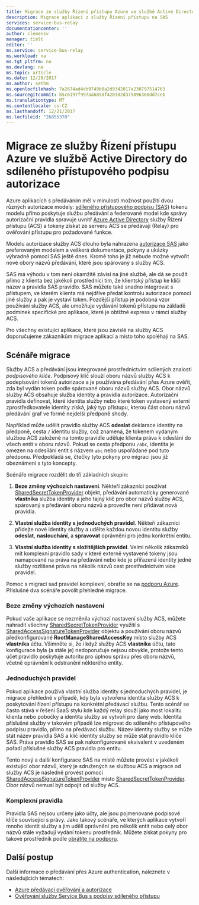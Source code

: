 ```yaml
---
title: Migrace ze služby Řízení přístupu Azure ve službě Active Directory do sdíleného přístupového podpisu autorizace | Microsoft Docs
description: Migrace aplikací z služby Řízení přístupu na SAS
services: service-bus-relay
documentationcenter: ''
author: clemensv
manager: timlt
editor: ''
ms.service: service-bus-relay
ms.workload: na
ms.tgt_pltfrm: na
ms.devlang: na
ms.topic: article
ms.date: 12/20/2017
ms.author: sethm
ms.openlocfilehash: 7a2674ad4db9749b0a2d9342017a230797514763
ms.sourcegitcommit: b5c6197f997aa6858f420302d375896360dd7ceb
ms.translationtype: MT
ms.contentlocale: cs-CZ
ms.lasthandoff: 12/21/2017
ms.locfileid: "26855378"
---
```

# <a name="migrate-from-azure-active-directory-access-control-service-to-shared-access-signature-authorization"></a>Migrace ze služby Řízení přístupu Azure ve službě Active Directory do sdíleného přístupového podpisu autorizace

Azure aplikacích s předáváním měl v minulosti možnost použití dvou různých autorizace modely: [sdíleného přístupového podpisu (SAS)](../service-bus-messaging/service-bus-sas.md) tokenu modelu přímo poskytuje službu předávání a federované model kde správy autorizační pravidla spravuje uvnitř [Azure Active Directory](/azure/active-directory/) služby Řízení přístupu (ACS) a tokeny získat ze serveru ACS se předávají (Relay) pro ověřování přístupu pro požadované funkce.

Modelu autorizace služby ACS dlouho byla nahrazena [autorizace SAS](../service-bus-messaging/service-bus-authentication-and-authorization.md) jako preferovaným modelem a veškerá dokumentace, pokyny a ukázky výhradně pomocí SAS ještě dnes. Kromě toho je již nebude možné vytvořit nové obory názvů předávání, které jsou spárovaný s služby ACS.

SAS má výhodu v tom není okamžitě závisí na jiné službě, ale dá se použít přímo z klienta bez jakékoli prostředníci tím, že klientský přístup ke klíči název a pravidla SAS pravidlo. SAS můžete také snadno integrovat s přístupem, ve kterém klienta má nejdříve předat kontrolu autorizace pomocí jiné služby a pak je vystaví token. Pozdější přístup je podobná vzor používání služby ACS, ale umožňuje vydávání tokenů přístupu na základě podmínek specifické pro aplikace, které je obtížné express v rámci služby ACS.

Pro všechny existující aplikace, které jsou závislé na služby ACS doporučujeme zákazníkům migrace aplikací a místo toho spoléhají na SAS.

## <a name="migration-scenarios"></a>Scénáře migrace

Služby ACS a předávání jsou integrované prostřednictvím sdílených znalosti *podpisového klíče*. Podpisový klíč slouží oboru názvů služby ACS k podepisování tokenů autorizace a je používána předávání přes Azure ověřit, zda byl vydán token podle spárované oboru názvů služby ACS. Obor názvů služby ACS obsahuje služba identity a pravidla autorizace. Autorizační pravidla definovat, které identita služby nebo které token vystavený externí zprostředkovatele identity získá, jaký typ přístupu, kterou část oboru názvů předávání graf ve formě nejdelší předponě shody.

Například může udělit pravidlo služby ACS **odeslat** deklarace identity na předponě, cesta `/` identitu služby, což znamená, že tokenem vydaným službou ACS založené na tomto pravidle uděluje klienta práva k odeslání do všech entit v oboru názvů. Pokud se cesta předponu `/abc`, identita je omezen na odesílání entit s názvem `abc` nebo uspořádané pod tuto předponu. Předpokládá se, čtečky tyto pokyny pro migraci jsou již obeznámeni s tyto koncepty.

Scénáře migrace rozdělit do tří základních skupin:

1.  **Beze změny výchozích nastavení**. Někteří zákazníci používat [SharedSecretTokenProvider](/dotnet/api/microsoft.servicebus.sharedsecrettokenprovider) objekt, předávání automaticky generované **vlastníka** služba identity a jeho tajný klíč pro obor názvů služby ACS, spárovaný s předávání oboru názvů a proveďte není přidávat nová pravidla.

2.  **Vlastní služba identity s jednoduchých pravidel**. Někteří zákazníci přidejte nové identity služby a udělte každou novou identitu služby **odeslat**, **naslouchání**, a **spravovat** oprávnění pro jednu konkrétní entitu.

3.  **Vlastní služba identity s složitějších pravidel**. Velmi několik zákazníků mít komplexní pravidlo sady v které externě vystavené tokeny jsou namapované na práva na předávání nebo kde je přiřazená identity jedné služby rozlišené práva na několik názvů cest prostřednictvím více pravidel.

Pomoc s migrací sad pravidel komplexní, obraťte se na [podporu Azure](https://azure.microsoft.com/support/options/). Příslušné dva scénáře povolit přehledné migrace.

### <a name="unchanged-defaults"></a>Beze změny výchozích nastavení

Pokud vaše aplikace se nezměnila výchozí nastavení služby ACS, můžete nahradit všechny [SharedSecretTokenProvider](/dotnet/api/microsoft.servicebus.sharedsecrettokenprovider) využití s [SharedAccessSignatureTokenProvider](/dotnet/api/microsoft.servicebus.sharedaccesssignaturetokenprovider) objektu a používání oboru názvů předkonfigurované  **RootManageSharedAccessKey** místo služby ACS **vlastníka** účtu. Všimněte si, že i když služby ACS **vlastníka** účtu, tato konfigurace byla (a stále je) nedoporučuje nejsou obvykle, protože tento účet pravidlo poskytuje autoritu pro úplnou správu přes oboru názvů, včetně oprávnění k odstranění některého entity.

### <a name="simple-rules"></a>Jednoduchých pravidel

Pokud aplikace používá vlastní služba identity s jednoduchých pravidel, je migrace přehledné v případě, kdy byla vytvořena identita služby ACS k poskytování řízení přístupu na konkrétní předávací službu. Tento scénář se často stává v řešení SaaS stylu kde každý relay slouží jako most lokalitu klienta nebo pobočky a identita služby se vytvoří pro daný web. Identita příslušné služby v takovém případě lze migrovat do sdíleného přístupového podpisu pravidlo, přímo na předávací službu. Název identity služby se může stát název pravidla SAS a klíč identity služby se může stát pravidlo klíče SAS. Práva pravidlo SAS se pak nakonfigurované ekvivalent v uvedeném pořadí příslušné služby ACS pravidla pro entitu.

Tento nový a další konfigurace SAS na místě můžete provést v jakékoli existující obor názvů, který je sdružených se službou ACS a migrace od služby ACS je následně provést pomocí [SharedAccessSignatureTokenProvider](/dotnet/api/microsoft.servicebus.sharedaccesssignaturetokenprovider) místo [SharedSecretTokenProvider](/dotnet/api/microsoft.servicebus.sharedsecrettokenprovider). Obor názvů nemusí být odpojit od služby ACS.

### <a name="complex-rules"></a>Komplexní pravidla

Pravidla SAS nejsou určeny jako účty, ale jsou pojmenované podpisové klíče související s právy. Jako takový scénáře, ve kterých aplikace vytvoří mnoho identit služby a jim udělí oprávnění pro několik entit nebo celý obor názvů stále vyžadují vydání tokenu prostředník. Můžete získat pokyny pro takové prostředník podle [obrátíte na podporu](https://azure.microsoft.com/support/options/).

## <a name="next-steps"></a>Další postup

Další informace o předávání přes Azure authentication, naleznete v následujících tématech:

* [Azure předávací ověřování a autorizace](relay-authentication-and-authorization.md)
* [Ověřování služby Service Bus s podpisy sdíleného přístupu](../service-bus-messaging/service-bus-sas.md)


